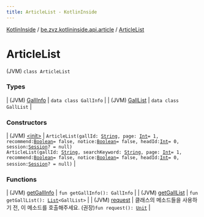 ```yaml
---
title: ArticleList - KotlinInside
---
```


[KotlinInside](../../index.html) / [be.zvz.kotlininside.api.article](../index.html) / [ArticleList](./index.html)

# ArticleList

(JVM) `class ArticleList`

### Types

| (JVM) [GallInfo](-gall-info/index.html) | `data class GallInfo` |
| (JVM) [GallList](-gall-list/index.html) | `data class GallList` |

### Constructors

| (JVM) [&lt;init&gt;](-init-.html) | `ArticleList(gallId: `[`String`](https://kotlinlang.org/api/latest/jvm/stdlib/kotlin/-string/index.html)`, page: `[`Int`](https://kotlinlang.org/api/latest/jvm/stdlib/kotlin/-int/index.html)` = 1, recommend: `[`Boolean`](https://kotlinlang.org/api/latest/jvm/stdlib/kotlin/-boolean/index.html)` = false, notice: `[`Boolean`](https://kotlinlang.org/api/latest/jvm/stdlib/kotlin/-boolean/index.html)` = false, headId: `[`Int`](https://kotlinlang.org/api/latest/jvm/stdlib/kotlin/-int/index.html)` = 0, session: `[`Session`](../../be.zvz.kotlininside.session/-session/index.html)`? = null)`<br>`ArticleList(gallId: `[`String`](https://kotlinlang.org/api/latest/jvm/stdlib/kotlin/-string/index.html)`, searchKeyword: `[`String`](https://kotlinlang.org/api/latest/jvm/stdlib/kotlin/-string/index.html)`, page: `[`Int`](https://kotlinlang.org/api/latest/jvm/stdlib/kotlin/-int/index.html)` = 1, recommend: `[`Boolean`](https://kotlinlang.org/api/latest/jvm/stdlib/kotlin/-boolean/index.html)` = false, notice: `[`Boolean`](https://kotlinlang.org/api/latest/jvm/stdlib/kotlin/-boolean/index.html)` = false, headId: `[`Int`](https://kotlinlang.org/api/latest/jvm/stdlib/kotlin/-int/index.html)` = 0, session: `[`Session`](../../be.zvz.kotlininside.session/-session/index.html)`? = null)` |

### Functions

| (JVM) [getGallInfo](get-gall-info.html) | `fun getGallInfo(): GallInfo` |
| (JVM) [getGallList](get-gall-list.html) | `fun getGallList(): `[`List`](https://kotlinlang.org/api/latest/jvm/stdlib/kotlin.collections/-list/index.html)`<GallList>` |
| (JVM) [request](request.html) | 클래스의 메소드들을 사용하기 전, 이 메소드를 호출해주세요. (권장)`fun request(): `[`Unit`](https://kotlinlang.org/api/latest/jvm/stdlib/kotlin/-unit/index.html) |

